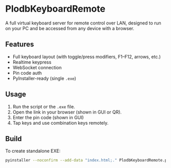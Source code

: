 # PlodbKeyboardRemote

A full virtual keyboard server for remote control over LAN, designed to run on your PC and be accessed from any device with a browser.

## Features

- Full keyboard layout (with toggle/press modifiers, F1–F12, arrows, etc.)
- Realtime keypress
- WebSocket connection
- Pin code auth
- PyInstaller-ready (single `.exe`)

##  Usage

1. Run the script or the `.exe` file.
2. Open the link in your browser (shown in GUI or QR).
3. Enter the pin code (shown in GUI)
4. Tap keys and use combination keys remotely.

## Build

To create standalone EXE:

```bash
pyinstaller --noconfirm --add-data "index.html;." PlodbKeyboardRemote.py 
